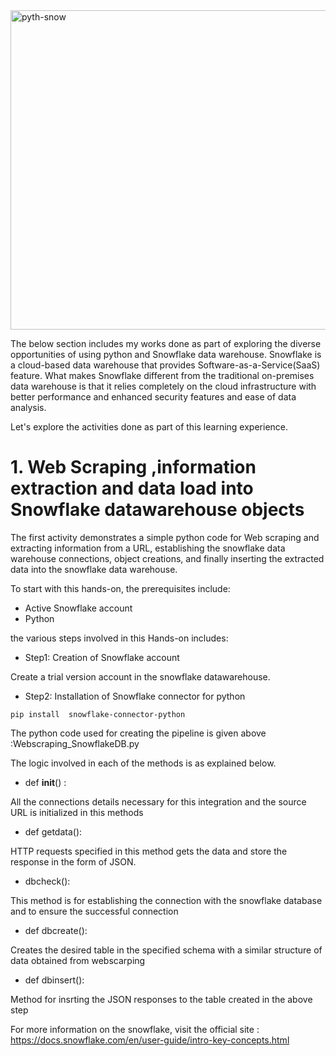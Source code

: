 
<img width="511" alt="pyth-snow" src="https://user-images.githubusercontent.com/72220952/100454410-c1e21d80-30b4-11eb-8d04-4c20a40f23ae.png">

The below section includes my works done as part of exploring the diverse opportunities of using python and Snowflake data warehouse. Snowflake is a cloud-based data warehouse that provides Software-as-a-Service(SaaS) feature. What makes Snowflake different from the traditional on-premises data warehouse is that it relies completely on the cloud infrastructure with better performance and enhanced security features and ease of data analysis. 

Let's explore the activities done as part of this learning experience.


# 1. Web Scraping ,information extraction and data load into Snowflake datawarehouse objects

The first activity demonstrates a simple python code for Web scraping and extracting information from a URL, establishing the snowflake data warehouse connections, object creations, and finally inserting the extracted data into the snowflake data warehouse. 

To start with this hands-on, the prerequisites include:
* Active Snowflake account
* Python

the various steps involved in this Hands-on includes:

* Step1: Creation of Snowflake account

Create a trial version account in the snowflake datawarehouse. 

* Step2: Installation of Snowflake connector for python

```
pip install  snowflake-connector-python
```

The python code used for creating the pipeline is given above :Webscraping_SnowflakeDB.py

The logic involved in each of the methods is as explained below.

* def __init__() :

All the connections details necessary for this integration and the source URL is initialized in this methods

* def getdata(): 

HTTP requests specified in this method gets the data and store the response in the form of JSON.
 
 *  dbcheck():
 
 This method is for establishing the connection with the snowflake database and to ensure the successful connection
 
 * def dbcreate():
 
 Creates the desired table in the specified schema with a similar structure of data obtained from webscarping
 
 * def dbinsert():
 
 Method for insrting the JSON responses to the table created in the above step
 
 
 
For more information on the snowflake, visit the official site : https://docs.snowflake.com/en/user-guide/intro-key-concepts.html


